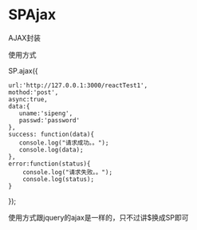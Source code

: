 # SPAjax
AJAX封装

使用方式
 
 SP.ajax({
 
	url:'http://127.0.0.1:3000/reactTest1',
	mothod:'post',
	async:true,
	data:{
	   uname:'sipeng',
	   passwd:'password'
	},
	success: function(data){
	   console.log("请求成功。。");
	   console.log(data);
	},
	error:function(status){
	    console.log("请求失败。。");
	    console.log(status);
	}
	
 });



 使用方式跟jquery的ajax是一样的，只不过讲$换成SP即可
